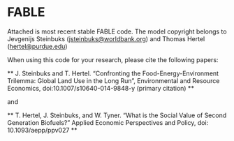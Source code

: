 # FABLE
 
Attached is most recent stable FABLE code. 
The model copyright belongs to Jevgenijs Steinbuks (jsteinbuks@worldbank.org) and Thomas Hertel (hertel@purdue.edu)


When using this code for your research, please cite the following papers:


** J. Steinbuks and T. Hertel. “Confronting the Food-Energy-Environment Trilemma: Global Land Use in the Long Run”, Environmental and Resource Economics, doi:10.1007/s10640-014-9848-y  (primary citation) **


and 



** T. Hertel, J. Steinbuks, and W. Tyner. “What is the Social Value of Second Generation Biofuels?” Applied Economic Perspectives and Policy, doi: 10.1093/aepp/ppv027 **

